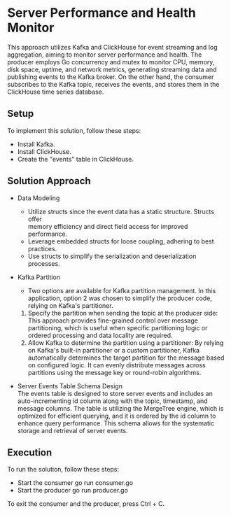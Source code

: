 # Server Performance and Health Monitor
This approach utilizes Kafka and ClickHouse for event streaming and log aggregation, aiming to monitor server performance and health. The producer employs Go concurrency and mutex to monitor CPU, memory, disk space, uptime, and network metrics, generating streaming data and publishing events to the Kafka broker. On the other hand, the consumer subscribes to the Kafka topic, receives the events, and stores them in the ClickHouse time series database.

## Setup
To implement this solution, follow these steps:
- Install Kafka.
- Install ClickHouse.
- Create the "events" table in ClickHouse.

## Solution Approach
- Data Modeling
  - Utilize structs since the event data has a static structure. Structs offer   
    memory efficiency and direct field access for improved performance.
  - Leverage embedded structs for loose coupling, adhering to best practices.
  - Use structs to simplify the serialization and deserialization processes.

- Kafka Partition
  - Two options are available for Kafka partition management. In this application, option 2 was chosen to simplify the producer code, relying on Kafka's partitioner.
  1. Specify the partition when sending the topic at the producer side:
     This approach provides fine-grained control over message partitioning, which is useful when specific partitioning logic or ordered processing and data locality are required.
  2. Allow Kafka to determine the partition using a partitioner:
     By relying on Kafka's built-in partitioner or a custom partitioner, Kafka automatically determines the target partition for the message based on configured logic. It can evenly distribute messages across partitions using the message key or round-robin algorithms.

- Server Events Table Schema Design  
  The events table is designed to store server events and includes an auto-incrementing id column along with the topic, timestamp, and message columns. The table is utilizing the MergeTree engine, which is optimized for efficient querying, and it is ordered by the id column to enhance query performance. This schema allows for the systematic storage and retrieval of server events.
   
## Execution
To run the solution, follow these steps:
- Start the consumer 
  go run consumer.go
- Start the producer
  go run producer.go

To exit the consumer and the producer, press Ctrl + C.

